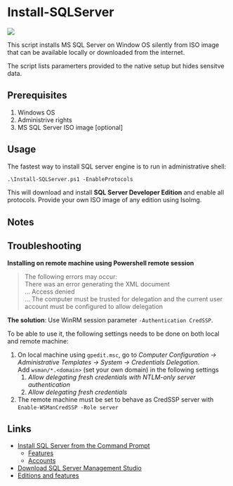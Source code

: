 # Install-SQLServer

[![](https://img.shields.io/badge/version-1.0-blue)](https://github.com/thotran90/DBAScripts)

This script installs MS SQL Server on Window OS silently from ISO image that can be available locally or downloaded from the internet.  

The script lists paramerters provided to the native setup but hides sensitve data.  
## Prerequisites  

1. Windows OS  
2. Administrive rights  
3. MS SQL Server ISO image [optional]  

## Usage  
The fastest way to install SQL server engine is to run in administrative shell:  
```ps
.\Install-SQLServer.ps1 -EnableProtocols
```  
This will download and install **SQL Server Developer Edition** and enable all protocols. Provide your own ISO image of any edition using IsoImg.  
## Notes  


## Troubleshooting  
**Installing on remote machine using Powershell remote session**  

>The following errors may occur:  
 There was an error generating the XML document  
        ... Access denied  
        ... The computer must be trusted for delegation and the current user account must be configured to allow delegation

**The solution**: Use WinRM session parameter `-Authentication CredSSP`.

To be able to use it, the following settings needs to be done on both local and remote machine:

1. On local machine using `gpedit.msc`, go to *Computer Configuration -> Administrative Templates -> System -> Credentials Delegation*.<br>
Add `wsman/*.<domain>` (set your own domain) in the following settings
    1. *Allow delegating fresh credentials with NTLM-only server authentication*
    2. *Allow delegating fresh credentials*
1. The remote machine must be set to behave as CredSSP server with `Enable-WSManCredSSP -Role server`   

## Links  
- [Install SQL Server from the Command Prompt](https://learn.microsoft.com/en-us/sql/database-engine/install-windows/install-sql-server-from-the-command-prompt?view=sql-server-ver16)
    - [Features](https://learn.microsoft.com/en-us/sql/database-engine/install-windows/install-sql-server-from-the-command-prompt?view=sql-server-ver16#Feature)
    - [Accounts](https://learn.microsoft.com/en-us/sql/database-engine/install-windows/install-sql-server-from-the-command-prompt?view=sql-server-ver16#Accounts)
- [Download SQL Server Management Studio](https://docs.microsoft.com/en-us/sql/ssms/download-sql-server-management-studio-ssms)
- [Editions and features](https://learn.microsoft.com/en-us/sql/sql-server/editions-and-components-of-sql-server-2022?view=sql-server-ver16&preserve-view=true)